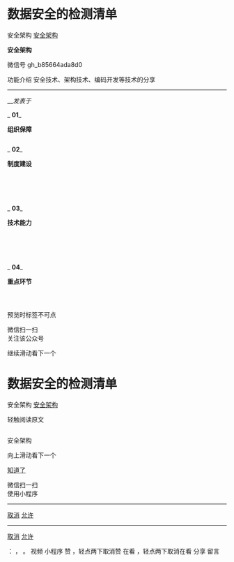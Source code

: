 #  数据安全的检测清单

安全架构  [ 安全架构 ](javascript:void\(0\);)

**安全架构** ![]()

微信号 gh_b85664ada8d0

功能介绍 安全技术、架构技术、编码开发等技术的分享

____

___发表于_



 _ **01**_

 **组织保障**

![]()



 _ **02**_

 **制度建设**

![]()

![]()

![]()

![]()

![]()



 _ **03**_

 **技术能力**

![]()

![]()

![]()

![]()

![]()



 _ **04**_

 **重点环节**

![]()

![]()

![]()

预览时标签不可点

微信扫一扫  
关注该公众号

继续滑动看下一个

# 数据安全的检测清单

安全架构  [ 安全架构 ](javascript:void\(0\);)

轻触阅读原文

![]()

安全架构

向上滑动看下一个

[知道了](javascript:;)

微信扫一扫  
使用小程序

****

[取消](javascript:void\(0\);) [允许](javascript:void\(0\);)

****

[取消](javascript:void\(0\);) [允许](javascript:void\(0\);)

： ， 。   视频 小程序 赞 ，轻点两下取消赞 在看 ，轻点两下取消在看 分享 留言

